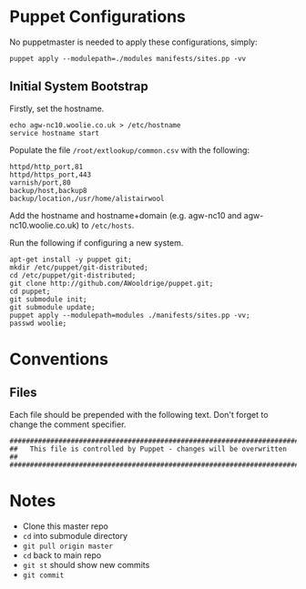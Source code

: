 Puppet Configurations
================================
No puppetmaster is needed to apply these configurations, simply:

    puppet apply --modulepath=./modules manifests/sites.pp -vv


Initial System Bootstrap
--------------------------------
Firstly, set the hostname.

    echo agw-nc10.woolie.co.uk > /etc/hostname
    service hostname start

Populate the file `/root/extlookup/common.csv` with the following:

    httpd/http_port,81
    httpd/https_port,443
    varnish/port,80
    backup/host,backup8
    backup/location,/usr/home/alistairwool

Add the hostname and hostname+domain (e.g. agw-nc10 and agw-nc10.woolie.co.uk) to `/etc/hosts`.

Run the following if configuring a new system.

    apt-get install -y puppet git;
    mkdir /etc/puppet/git-distributed;
    cd /etc/puppet/git-distributed;
    git clone http://github.com/AWooldrige/puppet.git;
    cd puppet;
    git submodule init;
    git submodule update;
    puppet apply --modulepath=modules ./manifests/sites.pp -vv;
    passwd woolie;




Conventions
==============================

Files
------------------------------
Each file should be prepended with the following text. Don't forget to change the comment specifier.

    #########################################################################
    ##   This file is controlled by Puppet - changes will be overwritten   ##
    #########################################################################

Notes
==============================

 * Clone this master repo
 * `cd` into submodule directory
 * `git pull origin master`
 * `cd` back to main repo
 * `git st` should show new commits
 * `git commit`
